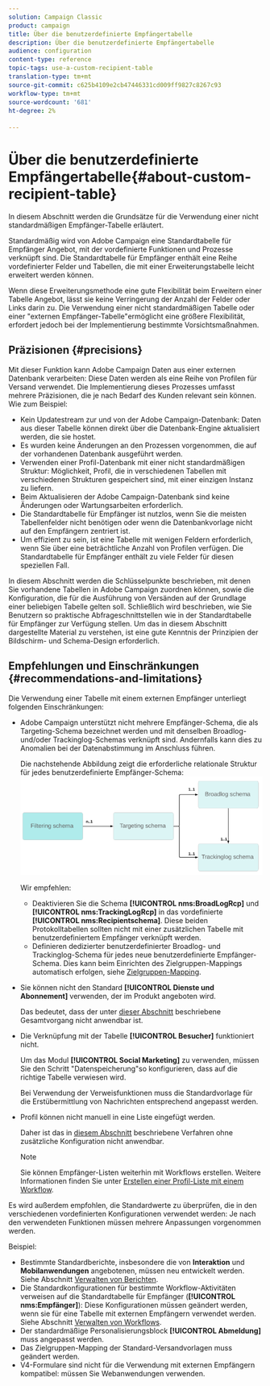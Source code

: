 ```yaml
---
solution: Campaign Classic
product: campaign
title: Über die benutzerdefinierte Empfängertabelle
description: Über die benutzerdefinierte Empfängertabelle
audience: configuration
content-type: reference
topic-tags: use-a-custom-recipient-table
translation-type: tm+mt
source-git-commit: c625b4109e2cb47446331cd009ff9827c8267c93
workflow-type: tm+mt
source-wordcount: '681'
ht-degree: 2%

---
```



# Über die benutzerdefinierte Empfängertabelle{#about-custom-recipient-table}

In diesem Abschnitt werden die Grundsätze für die Verwendung einer nicht standardmäßigen Empfänger-Tabelle erläutert.

Standardmäßig wird von Adobe Campaign eine Standardtabelle für Empfänger Angebot, mit der vordefinierte Funktionen und Prozesse verknüpft sind. Die Standardtabelle für Empfänger enthält eine Reihe vordefinierter Felder und Tabellen, die mit einer Erweiterungstabelle leicht erweitert werden können.

Wenn diese Erweiterungsmethode eine gute Flexibilität beim Erweitern einer Tabelle Angebot, lässt sie keine Verringerung der Anzahl der Felder oder Links darin zu. Die Verwendung einer nicht standardmäßigen Tabelle oder einer &quot;externen Empfänger-Tabelle&quot;ermöglicht eine größere Flexibilität, erfordert jedoch bei der Implementierung bestimmte Vorsichtsmaßnahmen.

## Präzisionen {#precisions}

Mit dieser Funktion kann Adobe Campaign Daten aus einer externen Datenbank verarbeiten: Diese Daten werden als eine Reihe von Profilen für Versand verwendet. Die Implementierung dieses Prozesses umfasst mehrere Präzisionen, die je nach Bedarf des Kunden relevant sein können. Wie zum Beispiel:

* Kein Updatestream zur und von der Adobe Campaign-Datenbank: Daten aus dieser Tabelle können direkt über die Datenbank-Engine aktualisiert werden, die sie hostet.
* Es wurden keine Änderungen an den Prozessen vorgenommen, die auf der vorhandenen Datenbank ausgeführt werden.
* Verwenden einer Profil-Datenbank mit einer nicht standardmäßigen Struktur: Möglichkeit, Profil, die in verschiedenen Tabellen mit verschiedenen Strukturen gespeichert sind, mit einer einzigen Instanz zu liefern.
* Beim Aktualisieren der Adobe Campaign-Datenbank sind keine Änderungen oder Wartungsarbeiten erforderlich.
* Die Standardtabelle für Empfänger ist nutzlos, wenn Sie die meisten Tabellenfelder nicht benötigen oder wenn die Datenbankvorlage nicht auf den Empfängern zentriert ist.
* Um effizient zu sein, ist eine Tabelle mit wenigen Feldern erforderlich, wenn Sie über eine beträchtliche Anzahl von Profilen verfügen. Die Standardtabelle für Empfänger enthält zu viele Felder für diesen speziellen Fall.

In diesem Abschnitt werden die Schlüsselpunkte beschrieben, mit denen Sie vorhandene Tabellen in Adobe Campaign zuordnen können, sowie die Konfiguration, die für die Ausführung von Versänden auf der Grundlage einer beliebigen Tabelle gelten soll. Schließlich wird beschrieben, wie Sie Benutzern so praktische Abfrageschnittstellen wie in der Standardtabelle für Empfänger zur Verfügung stellen. Um das in diesem Abschnitt dargestellte Material zu verstehen, ist eine gute Kenntnis der Prinzipien der Bildschirm- und Schema-Design erforderlich.

## Empfehlungen und Einschränkungen          {#recommendations-and-limitations}

Die Verwendung einer Tabelle mit einem externen Empfänger unterliegt folgenden Einschränkungen:

* Adobe Campaign unterstützt nicht mehrere Empfänger-Schema, die als Targeting-Schema bezeichnet werden und mit denselben Broadlog- und/oder Trackinglog-Schemas verknüpft sind. Andernfalls kann dies zu Anomalien bei der Datenabstimmung im Anschluss führen.

   Die nachstehende Abbildung zeigt die erforderliche relationale Struktur für jedes benutzerdefinierte Empfänger-Schema:
   ![](assets/custom_recipient_limitation.png)

   Wir empfehlen:

   * Deaktivieren Sie die Schema **[!UICONTROL nms:BroadLogRcp]** und **[!UICONTROL nms:TrackingLogRcp]** in das vordefinierte **[!UICONTROL nms:Recipientschema]**. Diese beiden Protokolltabellen sollten nicht mit einer zusätzlichen Tabelle mit benutzerdefiniertem Empfänger verknüpft werden.
   * Definieren dedizierter benutzerdefinierter Broadlog- und Trackinglog-Schema für jedes neue benutzerdefinierte Empfänger-Schema. Dies kann beim Einrichten des Zielgruppen-Mappings automatisch erfolgen, siehe [Zielgruppen-Mapping](../../configuration/using/target-mapping.md).

* Sie können nicht den Standard **[!UICONTROL Dienste und Abonnement]** verwenden, der im Produkt angeboten wird.

   Das bedeutet, dass der unter [dieser Abschnitt](../../delivery/using/managing-subscriptions.md) beschriebene Gesamtvorgang nicht anwendbar ist.

* Die Verknüpfung mit der Tabelle **[!UICONTROL Besucher]** funktioniert nicht.

   Um das Modul **[!UICONTROL Social Marketing]** zu verwenden, müssen Sie den Schritt &quot;Datenspeicherung&quot;so konfigurieren, dass auf die richtige Tabelle verwiesen wird.

   Bei Verwendung der Verweisfunktionen muss die Standardvorlage für die Erstübermittlung von Nachrichten entsprechend angepasst werden.

* Profil können nicht manuell in eine Liste eingefügt werden.

   Daher ist das in [diesem Abschnitt](../../platform/using/creating-and-managing-lists.md) beschriebene Verfahren ohne zusätzliche Konfiguration nicht anwendbar.

   >[!NOTE]
   >
   >Sie können Empfänger-Listen weiterhin mit Workflows erstellen. Weitere Informationen finden Sie unter [Erstellen einer Profil-Liste mit einem Workflow](../../configuration/using/creating-a-profile-list-with-a-workflow.md).

Es wird außerdem empfohlen, die Standardwerte zu überprüfen, die in den verschiedenen vordefinierten Konfigurationen verwendet werden: Je nach den verwendeten Funktionen müssen mehrere Anpassungen vorgenommen werden.

Beispiel:

* Bestimmte Standardberichte, insbesondere die von **Interaktion** und **Mobilanwendungen** angebotenen, müssen neu entwickelt werden. Siehe Abschnitt [Verwalten von Berichten](../../configuration/using/managing-reports.md).
* Die Standardkonfigurationen für bestimmte Workflow-Aktivitäten verweisen auf die Standardtabelle für Empfänger (**[!UICONTROL nms:Empfänger]**): Diese Konfigurationen müssen geändert werden, wenn sie für eine Tabelle mit externen Empfängern verwendet werden. Siehe Abschnitt [Verwalten von Workflows](../../configuration/using/managing-workflows.md).
* Der standardmäßige Personalisierungsblock **[!UICONTROL Abmeldung]** muss angepasst werden.
* Das Zielgruppen-Mapping der Standard-Versandvorlagen muss geändert werden.
* V4-Formulare sind nicht für die Verwendung mit externen Empfängern kompatibel: müssen Sie Webanwendungen verwenden.

